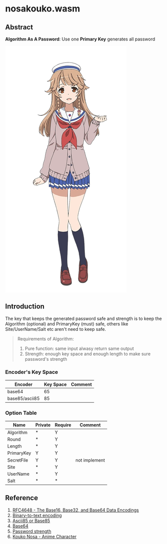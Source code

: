 # nosakouko.wasm

## Abstract

**Algorithm As A Password**: Use one **Primary Key** generates all password

[![nosakoukou](docs/Nosa_Kouko.webp)]()


## Introduction

The key that keeps the generated password safe and strength is to keep the Algorithm (optional) and PrimaryKey (must) safe, others like Site/UserName/Salt etc aren't need to keep safe.

> 
> Requirements of Algorithm:
> 1. Pure function: same input alwasy return same output
> 2. Strength: enough key space and enough length to make sure password's strength
> 

### Encoder's Key Space
| Encoder | Key Space | Comment |
| -- | -- | -- |
| base64 | 65 | |
| base85/ascii85 | 85 | |

### Option Table
| Name | Private | Require | Comment |
| -- | -- | -- | -- |
| Algorithm | *  | Y | |
| Round | * | Y | |
| Length | * | Y | |
| PrimaryKey | Y | Y | |
| SecretFile | Y | Y | not implement |
| Site | * | Y | |
| UserName | * | Y | |
| Salt | * | * |  |


## Reference
1. [RFC4648 - The Base16, Base32, and Base64 Data Encodings](https://datatracker.ietf.org/doc/html/rfc4648.html)
2. [Binary-to-text encoding](https://en.wikipedia.org/wiki/Binary-to-text_encoding)
3. [Ascii85 or Base85](https://en.wikipedia.org/wiki/Ascii85)
4. [Base64](https://en.wikipedia.org/wiki/Base64)
5. [Password strength](https://en.wikipedia.org/wiki/Password_strength)
6. [Kouko Nosa - Anime Character](https://hai-furi.fandom.com/wiki/Kouko_Nosa)
